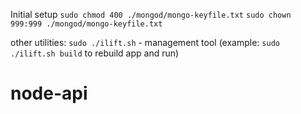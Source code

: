 Initial setup
`sudo chmod 400 ./mongod/mongo-keyfile.txt`
`sudo chown 999:999 ./mongod/mongo-keyfile.txt`

other utilities:
`sudo ./ilift.sh` - management tool (example: `sudo ./ilift.sh build` to rebuild app and run)
# node-api
